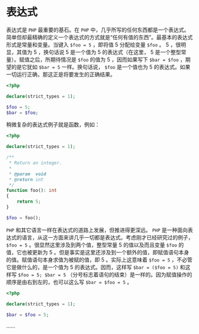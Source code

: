 # 表达式

表达式是 `PHP` 最重要的基石。在 `PHP` 中，几乎所写的任何东西都是一个表达式。简单但却最精确的定义一个表达式的方式就是“任何有值的东西”。最基本的表达式形式是常量和变量。当键入 `$foo = 5` ，即将值 5 分配给变量 `$foo` 。 5 ，很明显，其值为 5 ，换句话说 5 是一个值为 5 的表达式（在这里， 5 是一个整型常量）。赋值之后，所期待情况是 `$foo` 的值为 5 ，因而如果写下 `$bar = $foo` ，期望的是它犹如 `$bar = 5` 一样。换句话说， `$foo` 是一个值也为 5 的表达式。如果一切运行正确，那这正是将要发生的正确结果。

```php
<?php

declare(strict_types = 1);

$foo = 5;
$bar = $foo;

```

稍微复杂的表达式例子就是函数，例如：

```php
<?php

declare(strict_types = 1);

/**
 * Return an integer.
 *
 * @param  void
 * @return int
 */
function foo(): int
{
    return 5;
}

$foo = foo();

```

`PHP` 和其它语言一样在表达式的道路上发展，但推进得更深远。 `PHP` 是一种面向表达式的语言，从这一方面来讲几乎一切都是表达式。考虑刚才已经研究过的例子， `$foo = 5` 。很显然这里涉及到两个值，整型常量 5 的值以及而且变量 `$foo` 的值，它也被更新为 5 。但是事实是这里还涉及到一个额外的值，即赋值语句本身的值。赋值语句本身求值为被赋的值，即 5 。实际上这意味着 `$foo = 5` ，不必管它是做什么的，是一个值为 5 的表达式。因而，这样写 `$bar = ($foo = 5)` 和这样写 `$foo = 5; $bar = 5` （分号标志着语句的结束）是一样的。因为赋值操作的顺序是由右到左的，也可以这么写 `$bar = $foo = 5` 。

```php
<?php

declare(strict_types = 1);

$bar = $foo = 5;

```

……
